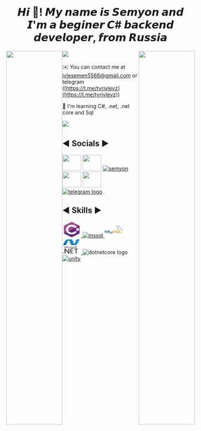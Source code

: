 <h1 align="center">𝙃𝙞 👋! 𝙈𝙮 𝙣𝙖𝙢𝙚 𝙞𝙨 𝙎𝙚𝙢𝙮𝙤𝙣 𝙖𝙣𝙙 𝙄'𝙢 𝙖 𝙗𝙚𝙜𝙞𝙣𝙚𝙧 𝘾# 𝙗𝙖𝙘𝙠𝙚𝙣𝙙 𝙙𝙚𝙫𝙚𝙡𝙤𝙥𝙚𝙧, 𝙛𝙧𝙤𝙢 𝙍𝙪𝙨𝙨𝙞𝙖</h1>

<p>
  <img align="left" src ="https://user-images.githubusercontent.com/75061655/234397617-dd4469f6-c4e2-46b4-b89c-c1459053b4ca.gif" width = "150" height = "1000"/>
  <img align="right" src ="https://user-images.githubusercontent.com/75061655/234397750-7418e4f6-08c9-46f2-b00f-bac51fb66186.gif" width = "150" height = "1000"/>
</p>

<img src ="https://user-images.githubusercontent.com/75061655/231754951-d08d501a-b5e8-41c9-b837-5893be106530.gif" width = "510"/>

<a>✉️  You can contact me at [ivlesemen5566@gmail.com](mailto:ivlesemen5566@gmail.com) or telegram ([https://t.me/tyrivlevz](https://t.me/tyrivlevz))</a>

<a>🧠  I'm learning C#, .net, .net core and Sql</a>

<img src ="https://user-images.githubusercontent.com/75061655/231754951-d08d501a-b5e8-41c9-b837-5893be106530.gif" width = "510"/>

## ◀ Socials ▶

<a href="https://www.github.com/IvlevSemyon" target="_blank" rel="noreferrer"><img src="https://raw.githubusercontent.com/danielcranney/readme-generator/main/public/icons/socials/github.svg" width="50" height="42" /></a>
<a href="https://www.stackoverflow.com/users/21632423/ensi" target="_blank" rel="noreferrer"><img src="https://raw.githubusercontent.com/danielcranney/readme-generator/main/public/icons/socials/stackoverflow.svg" width="50" height="42" /></a>
<a href="https://www.leetcode.com/ens1" target="blank" rel="noreferrer"><img src="https://raw.githubusercontent.com/rahuldkjain/github-profile-readme-generator/master/src/images/icons/Social/leet-code.svg" alt="semyon" width="50" height="42" /></a>
<a href="https://discord.com/users/540883705900695552" target="_blank" rel="noreferrer"><img src="https://raw.githubusercontent.com/danielcranney/readme-generator/main/public/icons/socials/discord.svg" width="50" height="42" /></a>
<a href="https://www.codewars.com/users/ensi" target="_blank" rel="noreferrer"><img src="https://www.codewars.com/packs/assets/logo.61192cf7.svg" width="50" height="42" /></a>
<a href="https://t.me/tyrivlevz" target="_blank" rel="noreferrer"><img src="https://raw.githubusercontent.com/maurodesouza/profile-readme-generator/master/src/assets/icons/social/telegram/default.svg" width="50" height="42" alt="telegram logo"/></a>

## ◀ Skills ▶

<a href="https://www.w3schools.com/cs/" target="_blank" rel="noreferrer"> <img src="https://raw.githubusercontent.com/devicons/devicon/master/icons/csharp/csharp-original.svg  " alt="csharp" width="50" height="42"  /> </a> 
    <a href="https://www.microsoft.com/en-us/sql-server" target="_blank" rel="noreferrer"> <img src="https://www.svgrepo.com/show/303229/microsoft-sql-server-logo.svg" alt="mssql" width="50" height="42"/> </a> 
    <a href="https://www.mysql.com/" target="_blank" rel="noreferrer"> <img src="https://raw.githubusercontent.com/devicons/devicon/master/icons/mysql/mysql-original-wordmark.svg  " alt="mysql" width="50" height="42"/> </a>
    <a href="https://dotnet.microsoft.com/" target="_blank" rel="noreferrer"> <img src="https://raw.githubusercontent.com/devicons/devicon/master/icons/dot-net/dot-net-original-wordmark.svg" alt="dotnet" width="50" height="42"  /> </a>
    <a><img src="https://cdn.jsdelivr.net/gh/devicons/devicon/icons/dotnetcore/dotnetcore-original.svg" width="50" height="42" alt="dotnetcore logo"  /></a>
    <a href="https://unity.com/" target="_blank" rel="noreferrer"> <img src="https://www.vectorlogo.zone/logos/unity3d/unity3d-icon.svg" alt="unity" width="50" height="42"/> </a> 
